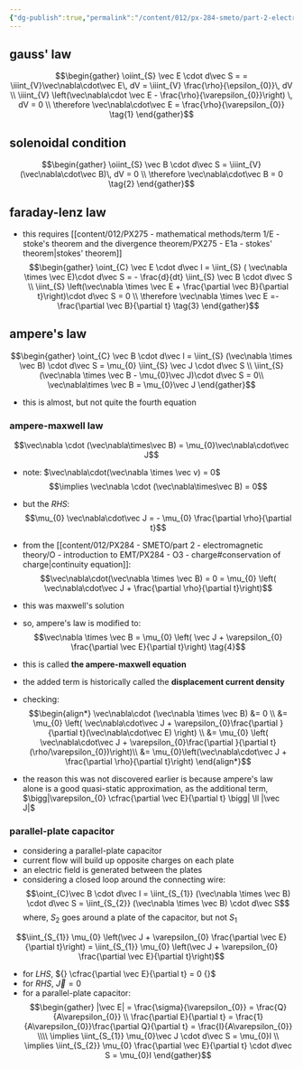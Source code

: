 ```yaml
---
{"dg-publish":true,"permalink":"/content/012/px-284-smeto/part-2-electromagnetic-theory/o-introduction-to-emt/px-284-o4-maxwell-s-equations-in-differential-form/","noteIcon":"1","created":"2025-08-27T13:15:25.107+01:00","updated":"2025-02-13T17:22:22.000+00:00"}
---
```


## gauss' law
$\newcommand{\oiint}{\subset\!\supset \!\!\!\!\!\!\!\!\!\!\iint}\newcommand{\oiint}{\subset\!\supset \!\!\!\!\!\!\!\!\!\!\iint}$
$$\begin{gather}
\oiint_{S} \vec E \cdot d\vec S = = \iiint_{V}\vec\nabla\cdot\vec E\, dV = \iiint_{V} \frac{\rho}{\epsilon_{0}}\, dV \\
\iiint_{V} \left(\vec\nabla\cdot \vec E - \frac{\rho}{\varepsilon_{0}}\right) \, dV = 0 \\
\therefore \vec\nabla\cdot\vec E = \frac{\rho}{\varepsilon_{0}} \tag{1}
\end{gather}$$

## solenoidal condition
$$\begin{gather}
\oiint_{S} \vec B \cdot d\vec S = \iiint_{V} (\vec\nabla\cdot\vec B)\, dV = 0  \\
\therefore \vec\nabla\cdot\vec B = 0 \tag{2}
\end{gather}$$
## faraday-lenz law
- this requires [[content/012/PX275 - mathematical methods/term 1/E - stoke's theorem and the divergence theorem/PX275 - E1a - stokes' theorem\|stokes' theorem]]
$$\begin{gather}
\oint_{C} \vec E \cdot d\vec l = \iint_{S} ( \vec\nabla \times \vec E)\cdot d\vec S  = - \frac{d}{dt} \iint_{S} \vec B \cdot d\vec S \\
\iint_{S} \left(\vec\nabla \times \vec E + \frac{\partial  \vec B}{\partial t}\right)\cdot d\vec S = 0 \\
\therefore \vec\nabla \times \vec E =- \frac{\partial \vec B}{\partial t} \tag{3}
\end{gather}$$
## ampere's law
$$\begin{gather}
\oint_{C} \vec B \cdot d\vec l = \iint_{S} (\vec\nabla \times \vec B) \cdot d\vec S = \mu_{0} \iint_{S} \vec J \cdot d\vec S \\
\iint_{S} (\vec\nabla \times \vec B - \mu_{0}\vec J)\cdot d\vec S = 0\\
\vec\nabla\times \vec B = \mu_{0}\vec J
\end{gather}$$
- this is almost, but not quite the fourth equation
### ampere-maxwell law
$$\vec\nabla \cdot (\vec\nabla\times\vec B) = \mu_{0}\vec\nabla\cdot\vec J$$
- note: $\vec\nabla\cdot(\vec\nabla \times \vec v) = 0$
$$\implies \vec\nabla \cdot (\vec\nabla\times\vec B) = 0$$
- but the $RHS:$
$$\mu_{0} \vec\nabla\cdot\vec J = - \mu_{0} \frac{\partial \rho}{\partial t}$$
- from the [[content/012/PX284 - SMETO/part 2 - electromagnetic theory/O - introduction to EMT/PX284 - O3 - charge#conservation of charge\|continuity equation]]:
$$\vec\nabla\cdot(\vec\nabla \times \vec B) = 0 = \mu_{0} \left( \vec\nabla\cdot\vec J + \frac{\partial \rho}{\partial t}\right)$$
- this was maxwell's solution
- so, ampere's law is modified to:
$$\vec\nabla \times \vec B = \mu_{0} \left( \vec J  + \varepsilon_{0} \frac{\partial \vec E}{\partial t}\right) \tag{4}$$
- this is called **the ampere-maxwell equation**
- the added term is historically called the **displacement current density**

- checking:
$$\begin{align*}
\vec\nabla\cdot (\vec\nabla \times \vec B) &= 0 \\
&= \mu_{0} \left( \vec\nabla\cdot\vec J + \varepsilon_{0}\frac{\partial }{\partial t}(\vec\nabla\cdot\vec E) \right) \\
&= \mu_{0} \left( \vec\nabla\cdot\vec J + \varepsilon_{0}\frac{\partial }{\partial t} (\rho/\varepsilon_{0})\right)\\
&= \mu_{0}\left(\vec\nabla\cdot\vec J + \frac{\partial \rho}{\partial t}\right)
\end{align*}$$

- the reason this was not discovered earlier is because ampere's law alone is a good quasi-static approximation, as the additional term, $\bigg|\varepsilon_{0} \cfrac{\partial \vec E}{\partial t} \bigg| \ll |\vec J|$
### parallel-plate capacitor
-  considering a parallel-plate capacitor
- current flow will build up opposite charges on each plate
- an electric field is generated between the plates
- considering a closed loop around the connecting wire:
$$\oint_{C}\vec B \cdot d\vec l = \iint_{S_{1}} (\vec\nabla \times \vec B) \cdot d\vec S = \iint_{S_{2}} (\vec\nabla \times \vec B) \cdot d\vec S$$
	where, $S_{2}$ goes around a plate of the capacitor, but not $S_{1}$

$$\iint_{S_{1}} \mu_{0} \left(\vec J + \varepsilon_{0} \frac{\partial \vec E}{\partial t}\right) = \iint_{S_{1}} \mu_{0} \left(\vec J + \varepsilon_{0} \frac{\partial \vec E}{\partial t}\right)$$
- for ${} LHS$, ${} \cfrac{\partial \vec E}{\partial t} = 0 {}$
- for $RHS$, $\vec J = 0$
- for a parallel-plate capacitor:
$$\begin{gather}
|\vec E| = \frac{\sigma}{\varepsilon_{0}} = \frac{Q}{A\varepsilon_{0}} \\
\frac{\partial E}{\partial t} = \frac{1}{A\varepsilon_{0}}\frac{\partial Q}{\partial t} = \frac{I}{A\varepsilon_{0}}  \\\\
\implies \iint_{S_{1}} \mu_{0}\vec J \cdot d\vec S = \mu_{0}I \\
\implies \iint_{S_{2}} \mu_{0} \frac{\partial \vec E}{\partial t}  \cdot d\vec S = \mu_{0}I 
\end{gather}$$

